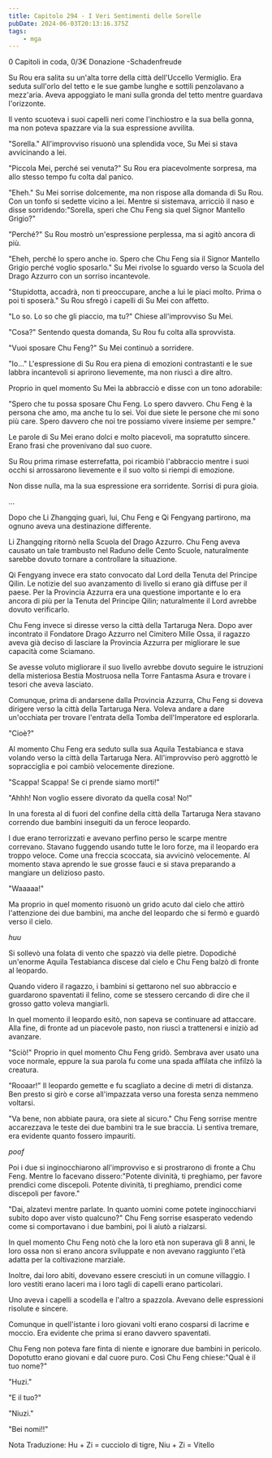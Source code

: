 ```yaml
---
title: Capitolo 294 - I Veri Sentimenti delle Sorelle
pubDate: 2024-06-03T20:13:16.375Z
tags:
    - mga
---
```

                
0 Capitoli in coda, 0/3€ Donazione
-Schadenfreude


Su Rou era salita su un'alta torre della città dell'Uccello Vermiglio. Era seduta sull'orlo del tetto e le sue gambe lunghe e sottili penzolavano a mezz'aria. Aveva appoggiato le mani sulla gronda del tetto mentre guardava l'orizzonte.


Il vento scuoteva i suoi capelli neri come l'inchiostro e la sua bella gonna, ma non poteva spazzare via la sua espressione avvilita.


"Sorella." All'improvviso risuonò una splendida voce, Su Mei si stava avvicinando a lei.


"Piccola Mei, perché sei venuta?" Su Rou era piacevolmente sorpresa, ma allo stesso tempo fu colta dal panico.


"Eheh." Su Mei sorrise dolcemente, ma non rispose alla domanda di Su Rou. Con un tonfo si sedette vicino a lei. Mentre si sistemava, arricciò il naso e disse sorridendo:"Sorella, speri che Chu Feng sia quel Signor Mantello Grigio?"


"Perché?" Su Rou mostrò un'espressione perplessa, ma si agitò ancora di più.


"Eheh, perché lo spero anche io. Spero che Chu Feng sia il Signor Mantello Grigio perché voglio sposarlo." Su Mei rivolse lo sguardo verso la Scuola del Drago Azzurro con un sorriso incantevole.


"Stupidotta, accadrà, non ti preoccupare, anche a lui le piaci molto. Prima o poi ti sposerà." Su Rou sfregò i capelli di Su Mei con affetto.


"Lo so. Lo so che gli piaccio, ma tu?" Chiese all'improvviso Su Mei.


"Cosa?" Sentendo questa domanda, Su Rou fu colta alla sprovvista.


"Vuoi sposare Chu Feng?" Su Mei continuò a sorridere.


"Io..." L'espressione di Su Rou era piena di emozioni contrastanti e le sue labbra incantevoli si aprirono lievemente, ma non riuscì a dire altro.


Proprio in quel momento Su Mei la abbracciò e disse con un tono adorabile:


"Spero che tu possa sposare Chu Feng. Lo spero davvero. Chu Feng è la persona che amo, ma anche tu lo sei. Voi due siete le persone che mi sono più care. Spero davvero che noi tre possiamo vivere insieme per sempre."


Le parole di Su Mei erano dolci e molto piacevoli, ma sopratutto sincere. Erano frasi che provenivano dal suo cuore.


Su Rou prima rimase esterrefatta, poi ricambiò l'abbraccio mentre i suoi occhi si arrossarono lievemente e il suo volto si riempì di emozione.


Non disse nulla, ma la sua espressione era sorridente. Sorrisi di pura gioia.


...


Dopo che Li Zhangqing guarì, lui, Chu Feng e Qi Fengyang partirono, ma ognuno aveva una destinazione differente.


Li Zhangqing ritornò nella Scuola del Drago Azzurro. Chu Feng aveva causato un tale trambusto nel Raduno delle Cento Scuole, naturalmente sarebbe dovuto tornare a controllare la situazione.


Qi Fengyang invece era stato convocato dal Lord della Tenuta del Principe Qilin. Le notizie del suo avanzamento di livello si erano già diffuse per il paese. Per la Provincia Azzurra era una questione importante e lo era ancora di più per la Tenuta del Principe Qilin; naturalmente il Lord avrebbe dovuto verificarlo.


Chu Feng invece si diresse verso la città della Tartaruga Nera. Dopo aver incontrato il Fondatore Drago Azzurro nel Cimitero Mille Ossa, il ragazzo aveva già deciso di lasciare la Provincia Azzurra per migliorare le sue capacità come Sciamano.


Se avesse voluto migliorare il suo livello avrebbe dovuto seguire le istruzioni della misteriosa Bestia Mostruosa nella Torre Fantasma Asura e trovare i tesori che aveva lasciato.


Comunque, prima di andarsene dalla Provincia Azzurra, Chu Feng si doveva dirigere verso la città della Tartaruga Nera. Voleva andare a dare un'occhiata per trovare l'entrata della Tomba dell'Imperatore ed esplorarla.


"Cioè?"


Al momento Chu Feng era seduto sulla sua Aquila Testabianca e stava volando verso la città della Tartaruga Nera. All'improvviso però aggrottò le sopracciglia e poi cambiò velocemente direzione.


"Scappa! Scappa! Se ci prende siamo morti!"


"Ahhh! Non voglio essere divorato da quella cosa! No!"


In una foresta al di fuori del confine della città della Tartaruga Nera stavano correndo due bambini inseguiti da un feroce leopardo.


I due erano terrorizzati e avevano perfino perso le scarpe mentre correvano. Stavano fuggendo usando tutte le loro forze, ma il leopardo era troppo veloce. Come una freccia scoccata, sia avvicinò velocemente. Al momento stava aprendo le sue grosse fauci e si stava preparando a mangiare un delizioso pasto.


"Waaaaa!"


Ma proprio in quel momento risuonò un grido acuto dal cielo che attirò l'attenzione dei due bambini, ma anche del leopardo che si fermò e guardò verso il cielo.


*huu*


Si sollevò una folata di vento che spazzò via delle pietre. Dopodiché un'enorme Aquila Testabianca discese dal cielo e Chu Feng balzò di fronte al leopardo.


Quando videro il ragazzo, i bambini si gettarono nel suo abbraccio e guardarono spaventati il felino, come se stessero cercando di dire che il grosso gatto voleva mangiarli.


In quel momento il leopardo esitò, non sapeva se continuare ad attaccare. Alla fine, di fronte ad un piacevole pasto, non riuscì a trattenersi e iniziò ad avanzare.


"Sciò!" Proprio in quel momento Chu Feng gridò. Sembrava aver usato una voce normale, eppure la sua parola fu come una spada affilata che infilzò la creatura.


"Rooaar!" Il leopardo gemette e fu scagliato a decine di metri di distanza. Ben presto si girò e corse all'impazzata verso una foresta senza nemmeno voltarsi.


"Va bene, non abbiate paura, ora siete al sicuro." Chu Feng sorrise mentre accarezzava le teste dei due bambini tra le sue braccia. Li sentiva tremare, era evidente quanto fossero impauriti.


*poof*


Poi i due si inginocchiarono all'improvviso e si prostrarono di fronte a Chu Feng. Mentre lo facevano dissero:"Potente divinità, ti preghiamo, per favore prendici come discepoli. Potente divinità, ti preghiamo, prendici come discepoli per favore."


"Dai, alzatevi mentre parlate. In quanto uomini come potete inginocchiarvi subito dopo aver visto qualcuno?" Chu Feng sorrise esasperato vedendo come si comportavano i due bambini, poi li aiutò a rialzarsi.


In quel momento Chu Feng notò che la loro età non superava gli 8 anni, le loro ossa non si erano ancora sviluppate e non avevano raggiunto l'età adatta per la coltivazione marziale.


Inoltre, dai loro abiti, dovevano essere cresciuti in un comune villaggio. I loro vestiti erano laceri ma i loro tagli di capelli erano particolari.


Uno aveva i capelli a scodella e l'altro a spazzola. Avevano delle espressioni risolute e sincere.


Comunque in quell'istante i loro giovani volti erano cosparsi di lacrime e moccio. Era evidente che prima si erano davvero spaventati.


Chu Feng non poteva fare finta di niente e ignorare due bambini in pericolo. Dopotutto erano giovani e dal cuore puro. Così Chu Feng chiese:"Qual è il tuo nome?"


"Huzi."


"E il tuo?"


"Niuzi."


"Bei nomi!!"


Nota Traduzione: Hu + Zi = cucciolo di tigre, Niu + Zi = Vitello





